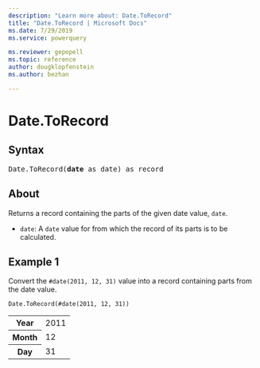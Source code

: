 ```yaml
---
description: "Learn more about: Date.ToRecord"
title: "Date.ToRecord | Microsoft Docs"
ms.date: 7/29/2019
ms.service: powerquery

ms.reviewer: gepopell
ms.topic: reference
author: dougklopfenstein
ms.author: bezhan

---
```

# Date.ToRecord

## Syntax

<pre>
Date.ToRecord(<b>date</b> as date) as record
</pre>
  
## About  
Returns a record containing the parts of the given date value, `date`. <ul> <li><code>date</code>: A <code>date</code> value for from which the record of its parts is to be calculated.</li> </ul>

## Example 1
Convert the `#date(2011, 12, 31)` value into a record containing parts from the date value.

```powerquery-m
Date.ToRecord(#date(2011, 12, 31))
```

<table> <tr> <th>Year</th> <td>2011</td> </tr> <tr> <th>Month</th> <td>12</td> </tr> <tr> <th>Day</th> <td>31</td> </tr> </table>
